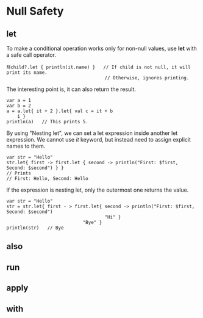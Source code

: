 # Null Safety
## let
To make a conditional operation works only for non-null values, use **let** with a safe call operator.

    쵀child?.let { println(it.name) }   // If child is not null, it will print its name.
                                        // Otherwise, ignores printing.
                                        
The interesting point is, it can also return the result.

    var a = 1
    var b = 2
    a = a.let{ it + 2 }.let{ val c = it + b
        i }
    println(a)   // This prints 5.

By using "Nesting let", we can set a let expression inside another let expression. We cannot use *it* keyword, but instead need to assign explicit names to them.

    var str = "Hello"
    str.let{ first -> first.let { second -> println("First: $first, Second: $second") } }
    // Prints
    // First: Hello, Second: Hello

If the expression is nesting let, only the outermost one returns the value.

    var str = "Hello"
    str = str.let{ first - > first.let{ second -> println("First: $first, Second: $second")
                                        "Hi" }
                                "Bye" }
    println(str)   // Bye                                
                                
## also
## run
## apply
## with
